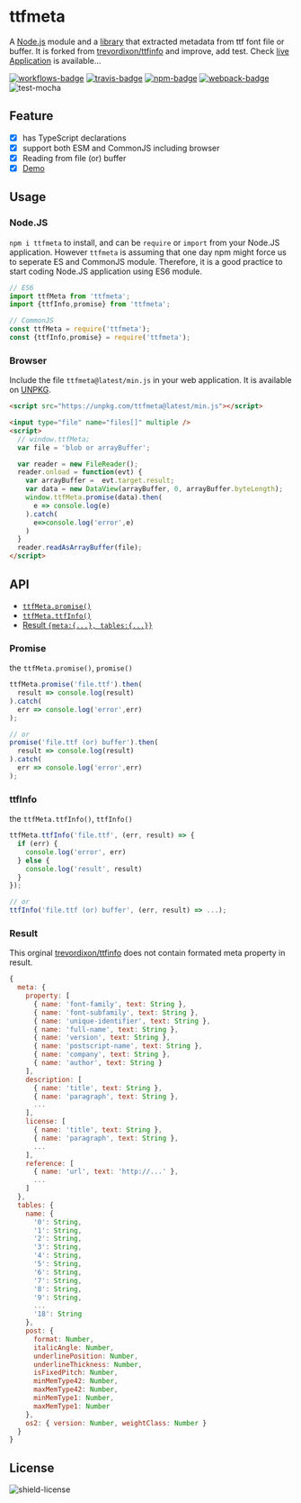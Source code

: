 # ttfmeta

A [Node.js](#nodejs) module and a [library](#browser) that extracted metadata from ttf font file or buffer. It is forked from [trevordixon/ttfinfo][forked-from] and improve, add test. Check [live Application][demo] is available...

[![workflows-badge]][workflows]
[![travis-badge]][travis]
[![npm-badge]][npm]
[![webpack-badge]][latest-min]
![test-mocha]

## Feature

- [x] has TypeScript declarations
- [x] support both ESM and CommonJS including browser
- [x] Reading from file (or) buffer
- [x] [Demo][demo]

## Usage

### Node.JS

`npm i ttfmeta` to install, and can be `require` or `import` from your Node.JS application. However `ttfmeta` is assuming that one day npm might force us to seperate ES and CommonJS module. Therefore, it is a good practice to start coding Node.JS application using ES6 module.

```js
// ES6
import ttfMeta from 'ttfmeta';
import {ttfInfo,promise} from 'ttfmeta';

// CommonJS
const ttfMeta = require('ttfmeta');
const {ttfInfo,promise} = require('ttfmeta');
```

### Browser

Include the file `ttfmeta@latest/min.js` in your web application. It is available on [UNPKG][unpkg].

```html
<script src="https://unpkg.com/ttfmeta@latest/min.js"></script>

<input type="file" name="files[]" multiple />
<script>
  // window.ttfMeta;
  var file = 'blob or arrayBuffer';

  var reader = new FileReader();
  reader.onload = function(evt) {
    var arrayBuffer =  evt.target.result;
    var data = new DataView(arrayBuffer, 0, arrayBuffer.byteLength);
    window.ttfMeta.promise(data).then(
      e => console.log(e)
    ).catch(
      e=>console.log('error',e)
    )
  }
  reader.readAsArrayBuffer(file);
</script>
```

## API

- [`ttfMeta.promise()`](#promise)
- [`ttfMeta.ttfInfo()`](#ttfInfo)
- [Result `{meta:{...}, tables:{...}}`](#result)

### Promise

the `ttfMeta.promise()`, `promise()`

```js
ttfMeta.promise('file.ttf').then(
  result => console.log(result)
).catch(
  err => console.log('error',err)
);

// or
promise('file.ttf (or) buffer').then(
  result => console.log(result)
).catch(
  err => console.log('error',err)
);
```

### ttfInfo

the `ttfMeta.ttfInfo()`, `ttfInfo()`

```js
ttfMeta.ttfInfo('file.ttf', (err, result) => {
  if (err) {
    console.log('error', err)
  } else {
    console.log('result', result)
  }
});

// or
ttfInfo('file.ttf (or) buffer', (err, result) => ...);
```

### Result

This orginal [trevordixon/ttfinfo][forked-from] does not contain formated meta property in result.

```js
{
  meta: {
    property: [
      { name: 'font-family', text: String },
      { name: 'font-subfamily', text: String },
      { name: 'unique-identifier', text: String },
      { name: 'full-name', text: String },
      { name: 'version', text: String },
      { name: 'postscript-name', text: String },
      { name: 'company', text: String },
      { name: 'author', text: String }
    ],
    description: [
      { name: 'title', text: String },
      { name: 'paragraph', text: String },
      ...
    ],
    license: [
      { name: 'title', text: String },
      { name: 'paragraph', text: String },
      ...
    ],
    reference: [
      { name: 'url', text: 'http://...' },
      ...
    ]
  },
  tables: {
    name: {
      '0': String,
      '1': String,
      '2': String,
      '3': String,
      '4': String,
      '5': String,
      '6': String,
      '7': String,
      '8': String,
      '9': String,
      ...
      '18': String
    },
    post: {
      format: Number,
      italicAngle: Number,
      underlinePosition: Number,
      underlineThickness: Number,
      isFixedPitch: Number,
      minMemType42: Number,
      maxMemType42: Number,
      minMemType1: Number,
      maxMemType1: Number
    },
    os2: { version: Number, weightClass: Number }
  }
}
```

## License

![shield-license]

[demo]: https://khensolomon.github.io/ttfmeta/
[workflows-badge]: https://github.com/khensolomon/ttfmeta/workflows/Node/badge.svg
[workflows]: https://github.com/khensolomon/ttfmeta/actions/workflows/node.yml
[test-mocha]: https://img.shields.io/badge/test-mocha-green.svg?longCache=true
[webpack-badge]: https://img.shields.io/badge/webpack-yes-green.svg?longCache=true
[latest-min]: https://unpkg.com/ttfmeta@latest/min.js
[unpkg]: https://unpkg.com/
[travis-badge]: https://travis-ci.com/khensolomon/ttfmeta.svg
[travis]: https://travis-ci.com/khensolomon/ttfmeta
[npm-badge]: https://img.shields.io/npm/dt/ttfmeta.svg
[npm]: https://www.npmjs.com/package/ttfmeta
[shield-license]: https://img.shields.io/github/license/khensolomon/ttfmeta?style=social

[forked-from]: https://github.com/trevordixon/ttfinfo
